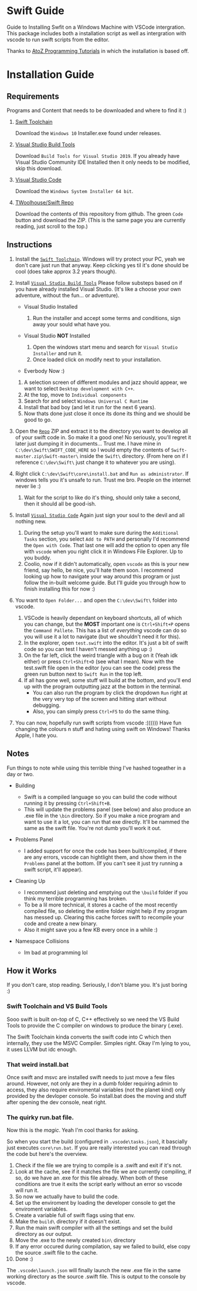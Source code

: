 # Swift Guide

Guide to Installing Swfit on a Windows Machine with VSCode intergration.
This package includes both a installation script as well as intergration with vscode to run swift scripts from the editor.

Thanks to
[AtoZ Programming Tutorials](https://www.youtube.com/watch?v=rKN60MoqGn8) in which the installation is based off.

# Installation Guide

## Requirements

Programs and Content that needs to be downloaded and where to find it :)

1. [Swift Toolchain](https://swift.org/download/#releases)

    Download the `Windows 10` Installer.exe found under releases.

1. [Visual Studio Build Tools](https://visualstudio.microsoft.com/downloads/#build-tools-for-visual-studio-2019)

    Download `Build Tools for Visual Studio 2019`. If you already have Visual Studio Community IDE Installed then it only needs to be modified, skip this download.

1. [Visual Studio Code](https://code.visualstudio.com/download)

    Download the `Windows System Installer 64 bit`.

1. [TWoolhouse/Swift Repo](https://github.com/TWoolhouse/Swift/)

    Download the contents of this repository from github. The green `Code` button and download the ZIP. (This is the same page you are currently reading, just scroll to the top.)

## Instructions

1. Install the [`Swift Toolchain`](https://swift.org/download/#releases). Windows will try protect your PC, yeah we don't care just run that anyway. Keep clicking yes til it's done should be cool (does take approx 3.2 years though).

1. Install [`Visual Studio Build Tools`](https://visualstudio.microsoft.com/downloads/#build-tools-for-visual-studio-2019) Please follow substeps based on if you have already installed Visual Studio. (It's like a choose your own adventure, without the fun... or adventure).
    * Visual Studio Installed
        1. Run the installer and accept some terms and conditions, sign away your sould what have you.

    * Visual Studio **NOT** Installed
        1. Open the windows start menu and search for `Visual Studio Installer` and run it.
        1. Once loaded click on modify next to your installation.

    * Everbody Now :)

    1. A selection screen of different modules and jazz should appear, we want to select `Desktop development with C++`.
    1. At the top, move to `Individual components`
    1. Search for and select `Windows Universal C Runtime`
    1. Install that bad boy (and let it run for the next 6 years).
    1. Now thats done just close it once its done its thing and we should be good to go.

1. Open the [`Repo`](https://github.com/TWoolhouse/Swift/) ZIP and extract it to the directory you want to develop all of your swift code in. So make it a good one! No seriously, you'll regret it later just dumping it in documents... Trust me. I have mine in `C:\dev\Swift\SWIFT_CODE_HERE` so I would empty the contents of `Swift-master.zip\Swift-master\` inside the `Swift\` directory. (From here on if I reference `C:\dev\Swift\` just change it to whatever you are using).

1. Right click `C:\dev\Swift\core\install.bat` and `Run as administrator`. If windows tells you it's unsafe to run. Trust me bro. People on the internet never lie :)
    1. Wait for the script to like do it's thing, should only take a second, then it should all be good-ish.

1. Install [`Visual Studio Code`](https://visualstudio.microsoft.com/) Again just sign your soul to the devil and all nothing new.

    1. During the setup you'll want to make sure during the `Additional Tasks` section, you select `Add to PATH` and personally I'd recommend the `Open with Code`. That last one will add the option to open any file with `vscode` when you right click it in Windows File Explorer. Up to you buddy.
    1. Coolio, now if it didn't automatically, open `vscode` as this is your new friend, say hello, be nice, you'll hate them soon. I recommend looking up how to navigate your way around this program or just follow the in-built welcome guide. But I'll guide you through how to finish installing this for now :)

1. You want to `Open Folder...` and open the `C:\dev\Swift\` folder into vscode.

    1. VSCode is heavily dependant on keyboard shortcuts, all of which you can change, but the **MOST** important one is `Ctrl+Shift+P` opens the `Command Pallete`. This has a list of *everything* vscode can do so you will use it a lot to navigate (but we shouldn't need it for this).
    1. In the explorer, open `test.swift` into the editor. It's just a bit of swift code so you can test I haven't messed anything up :)
    1. On the far left, click the weird triangle with a bug on it (Yeah idk either) or press `Ctrl+Shift+D` (see what I mean). Now with the test.swift file open in the editor (you can see the code) press the green run button next to `Swift Run` in the top left.
    1. If all has gone well, some stuff will build at the bottom, and you'll end up with the program outputting jazz at the bottom in the terminal.
        * You can also run the program by click the dropdown `Run` right at the very very top of the screen and hitting start without debugging.
        * Also, you can simply press `Ctrl+F5` to do the same thing.

1. You can now, hopefully run swift scripts from vscode :)))))) Have fun changing the colours n stuff and hating using swift on Windows! Thanks Apple, I hate you.

## Notes

Fun things to note while using this terrible thing I've hashed togeather in a day or two.

* Building
    * Swift is a compiled language so you can build the code without running it by pressing `Ctrl+Shift+B`.
    * This will update the problems panel (see below) and also produce an .exe file in the `\bin` directory. So if you make a nice program and want to use it a lot, you can run that exe directly. It'll be nammed the same as the swift file. You're not dumb you'll work it out.

* Problems Panel
    * I added support for once the code has been built/compiled, if there are any errors, vscode can hightlight them, and show them in the `Problems` panel at the bottom. (If you can't see it just try running a swift script, it'll appear).

* Cleaning Up
    * I recommend just deleting and emptying out the `\build` folder if you think my terrible programming has broken.
    * To be a lil more technical, it stores a cache of the most recently compiled file, so deleting the entire folder might help if my program has messed up. Clearing this cache forces swift to recompile your code and create a new binary.
    * Also it might save you a few KB every once in a while :)

* Namespace Collisions
    * Im bad at programming lol

## How it Works

If you don't care, stop reading. Seriously, I don't blame you. It's just boring :)

### Swift Toolchain and VS Build Tools

Sooo swift is built on-top of C, C++ effectively so we need the VS Build Tools to provide the C compiler on windows to produce the binary (.exe).

The Swift Toolchain kinda converts the swift code into C which then internally, they use the MSVC Compiler. Simples right. Okay I'm lying to you, it uses LLVM but idc enough.

### That weird install.bat

Once swift and msvc are installed swift needs to just move a few files around. However, not only are they in a dumb folder requiring admin to access, they also require enviromental variables (not the planet kind) only provided by the devloper console.
So install.bat does the moving and stuff after opening the dev console, neat right.

### The quirky run.bat file.

Now this is the *magic*. Yeah I'm cool thanks for asking.

So when you start the build (configured in `.vscode\tasks.json`), it bascially just executes `core\run.bat`. If you are really interested you can read through the code but here's the overview.

1. Check if the file we are trying to compile is a .swift and exit if it's not.
1. Look at the cache, see if it matches the file we are currently compiling, if so, do we have an .exe for this file already. When both of these conditions are true it exits the script early without an error so vscode will run it.
1. So now we actually have to build the code.
1. Set up the enviroment by loading the developer console to get the enviroment variables.
1. Create a variable full of swift flags using that env.
1. Make the `build\` directory if it doesn't exist.
1. Run the main swift compiler with all the settings and set the build directory as our output.
1. Move the .exe to the newly created `bin\` directory
1. If any error occured during compilation, say we failed to build, else copy the source .swift file to the cache.
1. Done :)

The `.vscode\launch.json` will finally launch the new .exe file in the same working directory as the source .swift file.
This is output to the console by vscode.
